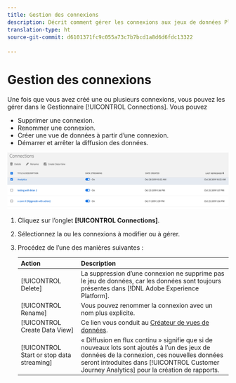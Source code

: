 ```yaml
---
title: Gestion des connexions
description: Décrit comment gérer les connexions aux jeux de données Platform.
translation-type: ht
source-git-commit: d6101371fc9c055a73c7b7bcd1a8d6d6fdc13322

---
```



# Gestion des connexions

Une fois que vous avez créé une ou plusieurs connexions, vous pouvez les gérer dans le Gestionnaire [!UICONTROL Connections]. Vous pouvez

* Supprimer une connexion.
* Renommer une connexion.
* Créer une vue de données à partir d’une connexion.
* Démarrer et arrêter la diffusion des données.

![Gestionnaire de connexions](assets/connections-manager.png)

1. Cliquez sur l’onglet **[!UICONTROL Connections]**.

2. Sélectionnez la ou les connexions à modifier ou à gérer.

3. Procédez de l’une des manières suivantes :

   | Action | Description |
   |---|---|
   | [!UICONTROL Delete] | La suppression d’une connexion ne supprime pas le jeu de données, car les données sont toujours présentes dans [!DNL Adobe Experience Platform]. |
   | [!UICONTROL Rename] | Vous pouvez renommer la connexion avec un nom plus explicite. |
   | [!UICONTROL Create Data View] | Ce lien vous conduit au [Créateur de vues de données](/help/data-views/create-dataview.md). |
   | [!UICONTROL Start or stop data streaming] | « Diffusion en flux continu » signifie que si de nouveaux lots sont ajoutés à l’un des jeux de données de la connexion, ces nouvelles données seront introduites dans [!UICONTROL Customer Journey Analytics] pour la création de rapports. |


